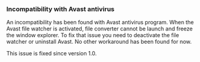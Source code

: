 ### Incompatibility with Avast antivirus
An incompatibility has been found with Avast antivirus program. When the Avast file watcher is activated, file converter cannot be launch and freeze the window explorer. To fix that issue you need to deactivate the file watcher or uninstall Avast. No other workaround has been found for now.

This issue is fixed since version 1.0.